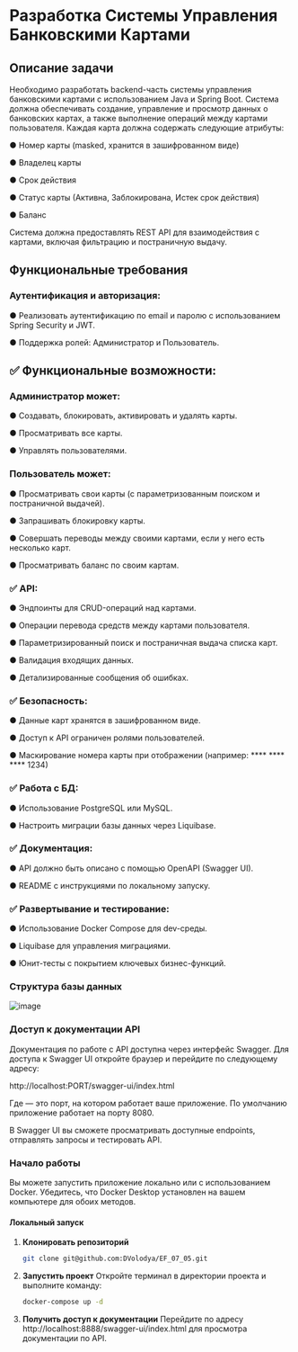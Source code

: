 # Разработка Системы Управления Банковскими Картами

## Описание задачи

Необходимо разработать backend-часть системы управления банковскими картами с использованием Java и Spring Boot. Система должна обеспечивать создание, управление и просмотр данных о банковских картах, а также выполнение операций между картами пользователя. 
Каждая карта должна содержать следующие атрибуты:

● Номер карты (masked, хранится в зашифрованном виде)

●	Владелец карты

●	Срок действия

●	Статус карты (Активна, Заблокирована, Истек срок действия)

●	Баланс

Система должна предоставлять REST API для взаимодействия с картами, включая фильтрацию и постраничную выдачу.

## Функциональные требования

### Аутентификация и авторизация:

●	Реализовать аутентификацию по email и паролю с использованием Spring Security и JWT.

●	Поддержка ролей: Администратор и Пользователь.

## ✅ Функциональные возможности:

### Администратор может:

●	Создавать, блокировать, активировать и удалять карты.

●	Просматривать все карты.

●	Управлять пользователями.

### Пользователь может:

●	Просматривать свои карты (с параметризованным поиском и постраничной выдачей).

●	Запрашивать блокировку карты.

●	Совершать переводы между своими картами, если у него есть несколько карт.

●	Просматривать баланс по своим картам.

### ✅ API:

●	Эндпоинты для CRUD-операций над картами.

●	Операции перевода средств между картами пользователя.

●	Параметризированный поиск и постраничная выдача списка карт.

●	Валидация входящих данных.

●	Детализированные сообщения об ошибках.

### ✅ Безопасность:

●	Данные карт хранятся в зашифрованном виде.

●	Доступ к API ограничен ролями пользователей.

●	Маскирование номера карты при отображении (например: **** **** **** 1234)

### ✅ Работа с БД:

●	Использование PostgreSQL или MySQL.

●	Настроить миграции базы данных через Liquibase.

### ✅ Документация:

●	API должно быть описано с помощью OpenAPI (Swagger UI).

●	README с инструкциями по локальному запуску.

### ✅ Развертывание и тестирование:

●	Использование Docker Compose для dev-среды.

●	Liquibase для управления миграциями.

●	Юнит-тесты с покрытием ключевых бизнес-функций.

### Структура базы данных

![image](https://github.com/user-attachments/assets/f460d7f6-5863-445f-8b8c-c5300438a7c6)

### Доступ к документации API

Документация по работе с API доступна через интерфейс Swagger. Для доступа к Swagger UI откройте браузер и перейдите по следующему адресу:

http://localhost:PORT/swagger-ui/index.html

Где <PORT> — это порт, на котором работает ваше приложение. По умолчанию приложение работает на порту 8080.

В Swagger UI вы сможете просматривать доступные endpoints, отправлять запросы и тестировать API.

### Начало работы

Вы можете запустить приложение локально или с использованием Docker. Убедитесь, что Docker Desktop установлен на вашем компьютере для обоих методов.

#### Локальный запуск

1. **Клонировать репозиторий**
   ```bash
   git clone git@github.com:DVolodya/EF_07_05.git
   ```
2. **Запустить проект**
   Откройте терминал в директории проекта и выполните команду:
   ```bash
   docker-compose up -d
   ```
3. **Получить доступ к документации**
   Перейдите по адресу http://localhost:8888/swagger-ui/index.html для просмотра документации по API.
